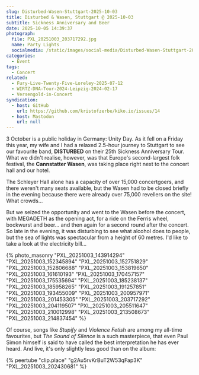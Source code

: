 ```yaml
---
slug: Disturbed-Wasen-Stuttgart-2025-10-03
title: Disturbed & Wasen, Stuttgart @ 2025-10-03
subtitle: Sickness Anniversary and Beer
date: 2025-10-05 14:39:37
photograph:
  file: PXL_20251003_203717292.jpg
  name: Party Lights
  socialmedia: /static/images/social-media/Disturbed-Wasen-Stuttgart-2025-10-03.jpg
categories:
  - Event
tags:
  - Concert
related:
  - Fury-Live-Twenty-Five-Loreley-2025-07-12
  - WIRTZ-DNA-Tour-2024-Leipzig-2024-02-17
  - Versengold-in-Concert
syndication:
  - host: GitHub
    url: https://github.com/kristofzerbe/kiko.io/issues/14
  - host: Mastodon
    url: null
---
```


3 October is a public holiday in Germany: Unity Day. As it fell on a Friday this year, my wife and I had a relaxed 2.5-hour journey to Stuttgart to see our favourite band, **DISTURBED** on their 25th Sickness Anniversary Tour. What we didn't realise, however, was that Europe's second-largest folk festival, the **Cannstatter Wasen**, was taking place right next to the concert hall and our hotel. 

The Schleyer Hall alone has a capacity of over 15,000 concertgoers, and there weren't many seats available, but the Wasen had to be closed briefly in the evening because there were already over 75,000 revellers on the site! What crowds...

But we seized the opportunity and went to the Wasen before the concert, with MEGADETH as the opening act, for a ride on the Ferris wheel, bockwurst and beer... and then again for a second round after the concert. So late in the evening, it was disturbing to see what alcohol does to people, but the sea of lights was spectacular from a height of 60 metres. I'd like to take a look at the electricity bill...

<!-- more -->

{% photo_masonry
  "PXL_20251003_143914294"
  "PXL_20251003_152345894"
  "PXL_20251003_152751829"
  "PXL_20251003_152806688"
  "PXL_20251003_153819650"
  "PXL_20251003_161610193"
  "PXL_20251003_170457157"
  "PXL_20251003_175535694"
  "PXL_20251003_185238137"
  "PXL_20251003_185958265"
  "PXL_20251003_191257851"
  "PXL_20251003_193455009"
  "PXL_20251003_200957971"
  "PXL_20251003_201453305"
  "PXL_20251003_203717292"
  "PXL_20251003_204119507"
  "PXL_20251003_205511647"
  "PXL_20251003_210012998"
  "PXL_20251003_213508673"
  "PXL_20251003_214837454"
%}

Of course, songs like *Stupify* and *Violence Fetish* are among my all-time favourites, but *The Sound of Silence* is a such masterpiece, that even Paul Simon himself is said to have called the best interpretation he has ever heard. And live, it's only slightly less good than on the album:

{% peertube "clip.place" "g2Au5rvKrBuT2W53qFap3K" "PXL_20251003_202430681" %}
